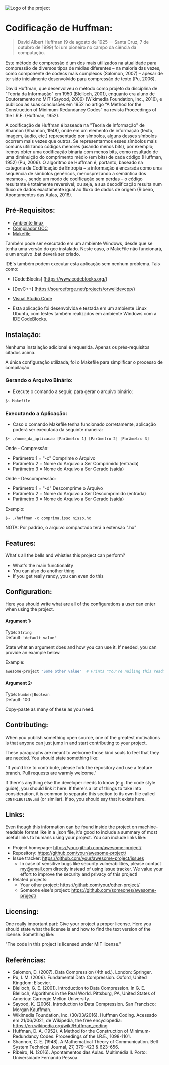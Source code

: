 ![Logo of the project](https://www.huffmancoding.com/wp-content/uploads/2008/12/dah.jpg)

# Codificação de Huffman:
> David Albert Huffman (9 de agosto de 1925 — Santa Cruz, 7 de outubro de 1999) foi um pioneiro no campo da ciência da computação.

Este método de compressão é um dos mais utilizados na atualidade para compressão de diversos tipos de mídias diferentes – na maioria das vezes, como componente de codecs mais complexos (Salomon, 2007) – apesar de ter sido inicialmente desenvolvido para compressão de texto (Pu, 2006).

David Huffman, que desenvolveu o método como projeto da disciplina de "Teoria da Informação" em 1950 (Blelloch, 2001), enquanto era aluno de Doutoramento no MIT (Sayood, 2006) (Wikimedia Foundation, Inc., 2016), e publicou as suas conclusões em 1952 no artigo “A Method for the Construction of Minimum-Redundancy Codes” na revista Proceedings of the I.R.E. (Huffman, 1952).

A codificação de Huffman é baseada na "Teoria de Informação" de Shannon (Shannon, 1948), onde em um elemento de informação (texto, imagem, áudio, etc.) representado por símbolos, alguns desses símbolos ocorrem mais vezes que outros. Se representarmos esses símbolos mais comuns utilizando códigos menores (usando menos bits), por exemplo; iremos obter uma codificação binária com menos bits, como resultado de uma diminuição do comprimento médio (em bits) de cada código (Huffman, 1952) (Pu, 2006). O algoritmo de Huffman é, portanto, baseado na categoria de Codificação de Entropia – a informação é encarada como uma sequência de símbolos genéricos, menosprezando a semântica dos mesmos -, sendo um modo de codificação sem perdas – o código resultante é totalmente reversível; ou seja, a sua decodificação resulta num fluxo de dados exactamente igual ao fluxo de dados de origem (Ribeiro, Apontamentos das Aulas, 2016).

## Pré-Requisitos:
- [Ambiente linux](https://www.linux.org/pages/download/)
- [Compilador GCC](https://gcc.gnu.org/install/index.html)
- [Makefile](https://www.unixmen.com/install-ubuntu-make-on-ubuntu-15-04/)

Também pode ser executado em um ambiente Windows, desde que se tenha uma versão do gcc instalado. Neste caso, o MakeFile não funcionará, e um arquivo .bat deverá ser criado.

IDE's também podem executar esta aplicação sem nenhum problema. Tais como:
- [Code:Blocks] (https://www.codeblocks.org/)
- [DevC++] (https://sourceforge.net/projects/orwelldevcpp/)
- [Visual Studio Code](https://code.visualstudio.com/)

- Esta aplicação foi desenvolvida e testada em um ambiente Linux Ubuntu, com testes também realizados em ambiente Windows com a IDE CodeBlocks.

## Instalação:

Nenhuma instalação adicional é requerida. Apenas os prés-requisitos citados acima.

A única configuração utilizada, foi o Makefile para simplificar o processo de compilação.

### Gerando o Arquivo Binário:

- Execute o comando a seguir, para gerar o arquivo binário:
```shell
$~ Makefile
```

### Executando a Aplicação:

- Caso o comando Makefile tenha funcionado corretamente, aplicação poderá ser executada da seguinte maneira:
```shell
$~ ./nome_da_aplicacao [Parâmetro 1] [Parâmetro 2] [Parâmetro 3]
```
Onde - Compressão:
- Parâmetro 1 = "-c" Comprime o Arquivo
- Parâmetro 2 = Nome do Arquivo a Ser Comprimido (entrada)
- Parâmetro 3 = Nome do Arquivo a Ser Gerado (saída)

Onde - Descompressão:
- Parâmetro 1 = "-d" Descomprime o Arquivo
- Parâmetro 2 = Nome do Arquivo a Ser Descomprimido (entrada)
- Parâmetro 3 = Nome do Arquivo a Ser Gerado (saída)

Exemplo:
```shell
$~ ./huffman -c comprima.isso nisso.hx
```

NOTA: Por padrão, o arquivo compactado terá a extensão ".hx"

## Features:

What's all the bells and whistles this project can perform?
* What's the main functionality
* You can also do another thing
* If you get really randy, you can even do this

## Configuration:

Here you should write what are all of the configurations a user can enter when
using the project.

#### Argument 1:
Type: `String`  
Default: `'default value'`

State what an argument does and how you can use it. If needed, you can provide
an example below.

Example:
```bash
awesome-project "Some other value"  # Prints "You're nailing this readme!"
```

#### Argument 2:
Type: `Number|Boolean`  
Default: 100

Copy-paste as many of these as you need.

## Contributing:

When you publish something open source, one of the greatest motivations is that
anyone can just jump in and start contributing to your project.

These paragraphs are meant to welcome those kind souls to feel that they are
needed. You should state something like:

"If you'd like to contribute, please fork the repository and use a feature
branch. Pull requests are warmly welcome."

If there's anything else the developer needs to know (e.g. the code style
guide), you should link it here. If there's a lot of things to take into
consideration, it is common to separate this section to its own file called
`CONTRIBUTING.md` (or similar). If so, you should say that it exists here.

## Links:

Even though this information can be found inside the project on machine-readable
format like in a .json file, it's good to include a summary of most useful
links to humans using your project. You can include links like:

- Project homepage: https://your.github.com/awesome-project/
- Repository: https://github.com/your/awesome-project/
- Issue tracker: https://github.com/your/awesome-project/issues
  - In case of sensitive bugs like security vulnerabilities, please contact
    my@email.com directly instead of using issue tracker. We value your effort
    to improve the security and privacy of this project!
- Related projects:
  - Your other project: https://github.com/your/other-project/
  - Someone else's project: https://github.com/someones/awesome-project/


## Licensing:

One really important part: Give your project a proper license. Here you should
state what the license is and how to find the text version of the license.
Something like:

"The code in this project is licensed under MIT license."

## Referências:
- Salomon, D. (2007). Data Compression (4th ed.). London: Springer.
- Pu, I. M. (2006). Fundamental Data Compression. Oxford, United Kingdom: Elsevier.
- Blelloch, G. E. (2001). Introduction to Data Compression. In G. E. Blelloch, Algorithms in the Real World. Pittsburg, PA, United States of America: Carnegie Mellon University.
- Sayood, K. (2006). Introduction to Data Compression. San Francisco: Morgan Kauffman.
- Wikimedia Foundation, Inc. (30/03/2016). Huffman Coding. Acessado em 21/06/2021, de Wikipedia, the free encyclopedia: https://en.wikipedia.org/wiki/Huffman_coding
- Huffman, D. A. (1952). A Method for the Construction of Minimum-Redundancy Codes. Proceedings of the I.R.E., 1098-1101.
- Shannon, C. E. (1948). A Mathematical Theory of Communication. Bell System Technical Journal, 27, 379–423 & 623–656.
- Ribeiro, N. (2016). Apontamentos das Aulas. Multimédia II. Porto: Universidade Fernando Pessoa.
